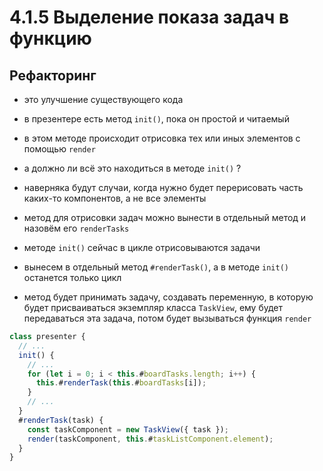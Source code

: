 # 4.1.5 Выделение показа задач в функцию

## Рефакторинг

- это улучшение существующего кода

- в презентере есть метод `init()`, пока он простой и читаемый

- в этом методе происходит отрисовка тех или иных элементов с помощью `render`

- а должно ли всё это находиться в методе `init()` ?

- наверняка будут случаи, когда нужно будет перерисовать часть каких-то компонентов, а не все элементы

- метод для отрисовки задач можно вынести в отдельный метод и назовём его `renderTasks`

- методе `init()` сейчас в цикле отрисовываются задачи

- вынесем в отдельный метод `#renderTask()`, а в методе `init()` останется только цикл

- метод будет принимать задачу, создавать переменную, в которую будет присваиваться экземпляр класса `TaskView`, ему будет передаваться эта задача, потом будет вызываться функция `render`

```js
class presenter {
  // ...
  init() {
    // ...
    for (let i = 0; i < this.#boardTasks.length; i++) {
      this.#renderTask(this.#boardTasks[i]);
    }
    // ...
  }
  #renderTask(task) {
    const taskComponent = new TaskView({ task });
    render(taskComponent, this.#taskListComponent.element);
  }
}
```